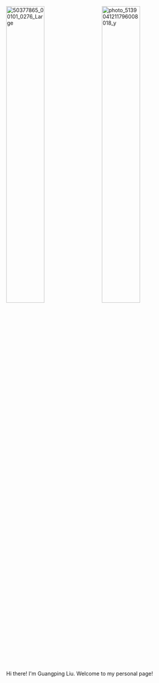 <img src="https://github.com/PingpingL/PingpingL.github.io/assets/118013785/b111419e-70e8-4e1f-9e75-2472adbd56b1" alt="50377865_00101_0276_Large" style="width: 45%; display: inline-block; margin-right: 5%;">
<img src="https://github.com/PingpingL/PingpingL.github.io/assets/118013785/c78617c1-408d-4c86-91d9-9fb0b4afad11" alt="photo_5139041211796008018_y" style="width: 45%; display: inline-block;">

Hi there! I'm Guangping Liu. Welcome to my personal page!










